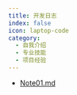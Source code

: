 ```yaml
---
title: 开发日志
index: false
icon: laptop-code
category:
  - 自我介绍
  - 专业技能
  - 项目经验
---
```


- [Note01.md](Note01.md)
